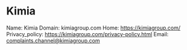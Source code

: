 
# Kimia

Name: Kimia
Domain: kimiagroup.com
Home: https://kimiagroup.com/
Privacy_policy: https://kimiagroup.com/privacy-policy.html
Email: complaints.channel@kimiagroup.com
